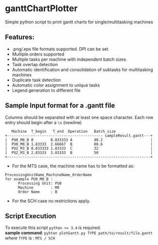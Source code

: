 # ganttChartPlotter
Simple python script to print gantt charts for single/multitasking machines


## Features:
-  .png/.eps file formats supported. DPI can be set.
-  Multiple orders supported
-  Multiple tasks per machine with independent batch sizes
-  Task overlap detection
-  Automatic identification and consolidation of subtasks for multitasking machines
-  Duplicate task detection
-  Automatic color assignment to unique tasks
-  Legend generation to different file


 ## Sample Input format for a .gantt file
 Columns should be separated with at least one space character.
 Each row entry should begin after a `\n` (newline)

```
   Machine  T_begin   T_end  Operation   Batch_size
+-------------------------------------------- sampleResult.gantt---+
|  PU0_M0_B 0        0.833333 A          40.2                      |
|  PU0_M0_B 1.83333  2.66667  B          80.6                      |
|  PU2_M3_B 0.833333 1.83333  C          32                        |
|  PU2_M3_B 2.83333  3.83333  B          50                        |
+------------------------------------------------------------------+
```

-  For the MTS case, the machine name has to be formatted as:
 ```
 ProcessingUnitName_MachineName_OrderName
 for example PU0_M0_B :
       Processing Unit: PU0
       Machine        : M0
       Order Name     : B
```
-  For the SCH case no restrictions apply.

## Script Execution
 To execute this script `python >= 3.4` is required. \
 **sample command**: `pyhton plotGantt.py TYPE path/to/result/file.gantt` \
  *where* `TYPE` is : `MTS / SCH`
